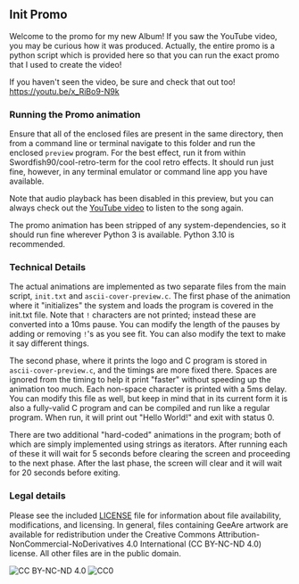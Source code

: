 ## Init Promo

Welcome to the promo for my new Album! If you saw the YouTube video, you may be 
curious how it was produced. Actually, the entire promo is a python script which 
is provided here so that you can run the exact promo that I used to create the 
video!

If you haven't seen the video, be sure and check that out too! https://youtu.be/x_RiBo9-N9k


### Running the Promo animation

Ensure that all of the enclosed files are present in the same directory, then 
from a command line or terminal navigate to this folder and run the enclosed 
`preview` program. For the best effect, run it from within Swordfish90/cool-retro-term for the cool retro effects. It should run just fine, however, in 
any terminal emulator or command line app you have available. 

Note that audio playback has been disabled in this preview, but you can always
check out the [YouTube video](https://youtu.be/x_RiBo9-N9k) to listen to the 
song again.

The promo animation has been stripped of any system-dependencies, so it should 
run fine wherever Python 3 is available. Python 3.10 is recommended. 


### Technical Details

The actual animations are implemented as two separate files from the main 
script, `init.txt` and `ascii-cover-preview.c`. The first phase of the animation
where it "initializes" the system and loads the program is covered in the 
init.txt file. Note that `!` characters are not printed; instead these are 
converted into a 10ms pause. You can modify the length of the pauses by adding 
or removing `!`'s as you see fit. You can also modify the text to make it say 
different things.

The second phase, where it prints the logo and C program is stored in 
`ascii-cover-preview.c`, and the timings are more fixed there. Spaces are 
ignored from the timing to help it print "faster" without speeding up the 
animation too much. Each non-space character is printed with a 5ms delay. You 
can modify this file as well, but keep in mind that in its current form it is 
also a fully-valid C program and can be compiled and run like a regular program. 
When run, it will print out "Hello World!" and exit with status 0.

There are two additional "hard-coded" animations in the program; both of which 
are simply implemented using strings as iterators. After running each of these 
it will wait for 5 seconds before clearing the screen and proceeding to the next 
phase. After the last phase, the screen will clear and it will wait for 20 
seconds before exiting. 


### Legal details

Please see the included [LICENSE](https://github.com/geeare/hello-world-promo/blob/main/LICENSE)
file for information about file availability, modifications, and licensing. In 
general, files containing GeeAre artwork are available for redistribution under 
the Creative Commons Attribution-NonCommercial-NoDerivatives 4.0 International 
(CC BY-NC-ND 4.0) license. All other files are in the public domain.

![CC BY-NC-ND 4.0](https://i.creativecommons.org/l/by-nc-nd/4.0/88x31.png)
![CC0](http://i.creativecommons.org/p/zero/1.0/88x31.png)

